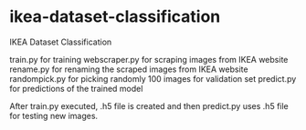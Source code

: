 # ikea-dataset-classification
IKEA Dataset Classification

train.py for training 
webscraper.py for scraping images from IKEA website
rename.py for renaming the scraped images from IKEA website
randompick.py for picking randomly 100 images for validation set
predict.py for predictions of the trained model

After train.py executed, .h5 file is created and then predict.py uses .h5 file for testing new images.

